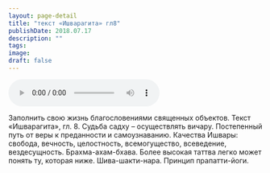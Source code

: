 ```yaml
---
layout: page-detail
title: "текст «Ишварагита» гл8"
publishDate: 2018.07.17
description: ""
tags:
image:
draft: false
---
```


<audio title="2018.07.17 - текст «Ишварагита» гл8.mp3" src="/upload/iblock/a21/a21d90ec859b02895179f9427e84d4c6.mp3" controls=""></audio>

 Заполнить свою жизнь благословениями священных объектов. Текст «Ишварагита», гл. 8\. Судьба садху – осуществлять вичару. Постепенный путь от веры к преданности и самоузнаванию. Качества Ишвары: свобода, вечность, целостность, всемогущество, всеведение, вездесущность. Брахма-ахам-бхава. Более высокая таттва легко может понять ту, которая ниже. Шива-шакти-нара. Принцип прапатти-йоги. 

  
